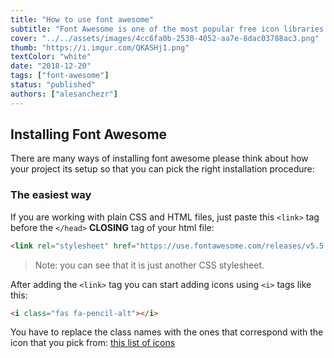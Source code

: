 ```yaml
---
title: "How to use font awesome"
subtitle: "Font Awesome is one of the most popular free icon libraries in the world of front end development"
cover: "../../assets/images/4cc6fa0b-2530-4052-aa7e-8dac03788ac3.png"
thumb: "https://i.imgur.com/QKASHj1.png"
textColor: "white"
date: "2018-12-20"
tags: ["font-awesome"]
status: "published"
authors: ["alesanchezr"]
---
```


## Installing Font Awesome

There are many ways of installing font awesome please think about how your project its setup so that you can pick the right installation procedure:

### The easiest way

If you are working with plain CSS and HTML files, just paste this `<link>` tag before the `</head>` **CLOSING** tag of your html file:
```html
<link rel="stylesheet" href="https://use.fontawesome.com/releases/v5.5.0/css/all.css" integrity="sha384-B4dIYHKNBt8Bc12p+WXckhzcICo0wtJAoU8YZTY5qE0Id1GSseTk6S+L3BlXeVIU" crossorigin="anonymous">
```
> Note: you can see that it is just another CSS stylesheet.

After adding the `<link>` tag you can start adding icons using `<i>` tags like this:
```html
<i class="fas fa-pencil-alt"></i>
```
You have to replace the class names with the ones that correspond with the icon that you pick from: [this list of icons](https://fontawesome.com/icons?d=gallery)
